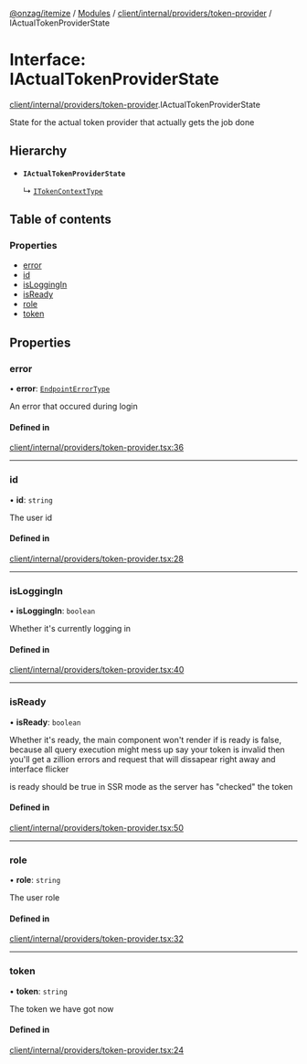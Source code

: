 [@onzag/itemize](../README.md) / [Modules](../modules.md) / [client/internal/providers/token-provider](../modules/client_internal_providers_token_provider.md) / IActualTokenProviderState

# Interface: IActualTokenProviderState

[client/internal/providers/token-provider](../modules/client_internal_providers_token_provider.md).IActualTokenProviderState

State for the actual token provider that actually
gets the job done

## Hierarchy

- **`IActualTokenProviderState`**

  ↳ [`ITokenContextType`](client_internal_providers_token_provider.ITokenContextType.md)

## Table of contents

### Properties

- [error](client_internal_providers_token_provider.IActualTokenProviderState.md#error)
- [id](client_internal_providers_token_provider.IActualTokenProviderState.md#id)
- [isLoggingIn](client_internal_providers_token_provider.IActualTokenProviderState.md#isloggingin)
- [isReady](client_internal_providers_token_provider.IActualTokenProviderState.md#isready)
- [role](client_internal_providers_token_provider.IActualTokenProviderState.md#role)
- [token](client_internal_providers_token_provider.IActualTokenProviderState.md#token)

## Properties

### error

• **error**: [`EndpointErrorType`](../modules/base_errors.md#endpointerrortype)

An error that occured during login

#### Defined in

[client/internal/providers/token-provider.tsx:36](https://github.com/onzag/itemize/blob/f2f29986/client/internal/providers/token-provider.tsx#L36)

___

### id

• **id**: `string`

The user id

#### Defined in

[client/internal/providers/token-provider.tsx:28](https://github.com/onzag/itemize/blob/f2f29986/client/internal/providers/token-provider.tsx#L28)

___

### isLoggingIn

• **isLoggingIn**: `boolean`

Whether it's currently logging in

#### Defined in

[client/internal/providers/token-provider.tsx:40](https://github.com/onzag/itemize/blob/f2f29986/client/internal/providers/token-provider.tsx#L40)

___

### isReady

• **isReady**: `boolean`

Whether it's ready, the main component won't render
if is ready is false, because all query execution might mess up
say your token is invalid then you'll get a zillion errors and request
that will dissapear right away and interface flicker

is ready should be true in SSR mode as the server has "checked"
the token

#### Defined in

[client/internal/providers/token-provider.tsx:50](https://github.com/onzag/itemize/blob/f2f29986/client/internal/providers/token-provider.tsx#L50)

___

### role

• **role**: `string`

The user role

#### Defined in

[client/internal/providers/token-provider.tsx:32](https://github.com/onzag/itemize/blob/f2f29986/client/internal/providers/token-provider.tsx#L32)

___

### token

• **token**: `string`

The token we have got now

#### Defined in

[client/internal/providers/token-provider.tsx:24](https://github.com/onzag/itemize/blob/f2f29986/client/internal/providers/token-provider.tsx#L24)
